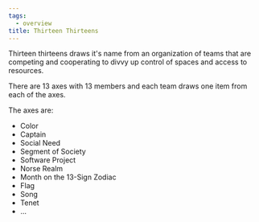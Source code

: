 ```yaml
---
tags:
  - overview
title: Thirteen Thirteens
---
```

Thirteen thirteens draws it's name from an organization of teams that are competing and cooperating to divvy up control of spaces and access to resources.

There are 13 axes with 13 members and each team draws one item from each of the axes.

The axes are:
* Color
* Captain
* Social Need
* Segment of Society
* Software Project
* Norse Realm
* Month on the 13-Sign Zodiac
* Flag
* Song
* Tenet
* …